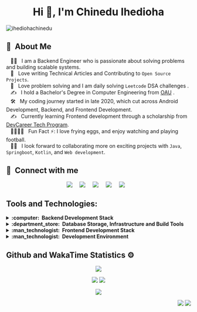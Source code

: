 <h1 align="center"> Hi 👋, I'm Chinedu Ihedioha</h1>
<p align="left"> <img src="https://komarev.com/ghpvc/?username=Chinex-Boroja&label=Profile%20views&color=0e75b6&style=flat" alt="ihediohachinedu" />

## :space_invader: &nbsp;About Me

&nbsp;&nbsp;&nbsp;:technologist: &nbsp; I am a Backend Engineer who is passionate about solving problems and building scalable systems.\
&nbsp;&nbsp;&nbsp;:seedling: &nbsp; Love writing Technical Articles and Contributing to `Open Source Projects`.\
&nbsp;&nbsp;&nbsp;:heartbeat: &nbsp; Love problem solving and I am daily solving `Leetcode` DSA challenges .\
&nbsp;&nbsp;&nbsp;:writing_hand: &nbsp; I hold a Bachelor's Degree in Computer Engineering from [OAU](https://oauife.edu.ng/) .\
&nbsp;&nbsp;&nbsp;:hammer_and_wrench: &nbsp; My coding journey started in late 2020, which cut across Android Development, Backend, and Frontend Development.\
&nbsp;&nbsp;&nbsp;:writing_hand: &nbsp; Currently learning Frontend development through a scholarship from [DevCareer Tech Program](https://devcareer.io/government/dctp).\
&nbsp;&nbsp;&nbsp;:family_man_woman_girl_girl: &nbsp; Fun Fact ⚡: I love frying eggs, and enjoy watching and playing football.\
&nbsp;&nbsp;&nbsp;:technologist: &nbsp; I look forward to collaborating more on exciting projects with `Java`, `Springboot`, `Kotlin`, and `Web development`.

## :handshake: &nbsp;Connect with me

<p align="center">
  <a href="mailto:ihediohachinedu21@gmail.com?subject=Olá%20Chinedu%20Ihedioha"><img src="https://img.shields.io/badge/gmail-%23D14836.svg?&style=for-the-badge&logo=gmail&logoColor=white" /></a>&nbsp;&nbsp;&nbsp;&nbsp;
  <a href="https://twitter.com/Chinex_Boroja"><img src="https://img.shields.io/badge/twitter-%233B5998.svg?&style=for-the-badge&logo=twitter&logoColor=white" /></a>&nbsp;&nbsp;&nbsp;&nbsp;
  <a href="https://chinexboroja24.hashnode.dev/"><img src="https://img.shields.io/badge/hashnode-%23dc2645.svg?&style=for-the-badge&logo=hashnode&logoColor=white" /></a>&nbsp;&nbsp;&nbsp;&nbsp;
  <a href="https://medium.com/@ihediohachinedu21/"><img src="https://img.shields.io/badge/medium-%888888.svg?&style=for-the-badge&logo=medium&logoColor=white" /></a>&nbsp;&nbsp;&nbsp;&nbsp;
  <a href="https://www.linkedin.com/in/chinedu-inno-ihedioha24/"><img src="https://img.shields.io/badge/linkedin-%230077B5.svg?&style=for-the-badge&logo=linkedin&logoColor=white" /></a>&nbsp;&nbsp;&nbsp;&nbsp;
</p>
  

## Tools and Technologies:

<details>
  <summary><b>:computer: &nbsp;Backend Development Stack</b></summary>
  <br/>

![Java](https://img.shields.io/badge/JAVA-007396.svg?&style=flat&logo=java&logoColor=white)&nbsp;
![Kotlin](https://img.shields.io/badge/KOTLIN-0095D5.svg?&style=flat&logo=kotlin&logoColor=white)&nbsp;
![Thymeleaf](https://img.shields.io/badge/THYMELEAF-6DB33F.svg?&style=flat&logo=thymeleaf&logoColor=white)&nbsp;
![SpringBoot](https://img.shields.io/badge/SPRINGBOOT-6DB33F.svg?&style=flat&logo=spring-boot&logoColor=white)&nbsp;
![JPA](https://img.shields.io/badge/DATAJ_PA-6DB33F.svg?&style=flat&logo=spring-boot&logoColor=white)&nbsp;
![SpringSecurity](https://img.shields.io/badge/SPRING_SECURITY-6DB33F.svg?&style=flat&logo=spring-security&logoColor=white)&nbsp;
![Spring](https://img.shields.io/badge/SPRING-6DB33F.svg?&style=flat&logo=spring&logoColor=white)&nbsp;
![Android](https://img.shields.io/badge/ANDROID-6DB33F.svg?&style=flat&logo=android&logoColor=white)&nbsp;
![JUnit](https://img.shields.io/badge/J_UNIT-007396.svg?&style=flat&logo=mockito&logoColor=white)&nbsp;
![Hibernate](https://img.shields.io/badge/HIBERNATE-121011.svg?&style=flat&logo=red-hat&logoColor=white)&nbsp;

![REST API](https://img.shields.io/badge/REST_API-02569B.svg?&style=flat&logo=rest-api&logoColor=white)&nbsp;
![MVC Architecture](https://img.shields.io/badge/MVC-888888.svg?&style=flat&logoColor=white)&nbsp;
![MVVM Architecture](https://img.shields.io/badge/MVVM-888888.svg?&style=flat&logoColor=white)&nbsp;
![TDD](https://img.shields.io/badge/TEST%20DD-E34F26.svg?&style=flat&logo=j-unit&logoColor=white)&nbsp;
![SCRUM](https://img.shields.io/badge/SCRUM-6DB33F.svg?&style=flat&logo=agile&logoColor=white)&nbsp;
![Arduino](https://img.shields.io/badge/ARDUINO-00979D.svg?&style=flat&logo=arduino&logoColor=white)&nbsp;
![Cpp](https://img.shields.io/badge/C-00599C.svg?&style=flat&logo=c%2B%2B&logoColor=white)&nbsp;


</details>

<details>
  <summary><b>:department_store: &nbsp;Database Storage, Infrastructure and Build Tools</b></summary>
  <br/>

![Postgres](https://img.shields.io/badge/POSTGRES-%23316192.svg?&style=flat&logo=postgresql&logoColor=white)
![MySQL](https://img.shields.io/badge/MYSQL-4479A1.svg?&style=flat&logo=mysql&logoColor=white)
![MongoDB](https://img.shields.io/badge/MONGODB-47A248.svg?&style=flat&logo=mongodb&logoColor=white)&nbsp;
![Git](https://img.shields.io/badge/GIT-%23F05033.svg?&style=flat&logo=git&logoColor=white)&nbsp;
![GitHub](https://img.shields.io/badge/GITHUB-%23121011.svg?&style=flat&logo=github&logoColor=white)&nbsp;
![Docker](https://img.shields.io/badge/DOCKER-2496ED.svg?&style=flat&logo=docker&logoColor=white)&nbsp;
![Maven](https://img.shields.io/badge/MAVEN-C71A36.svg?&style=flat&logo=apache-maven)&nbsp;
![Gradle](https://img.shields.io/badge/GRADLE-02303A.svg?&style=flat&logo=gradle)&nbsp;
![LINUX](https://img.shields.io/badge/LINUX-FCC624?style=flat-square&logo=linux&logoColor=black)
</details>

<details>
  <summary><b>:man_technologist: &nbsp;Frontend Development Stack</b></summary>
  <br/>
 
![HTML5](https://img.shields.io/badge/HTML5-E34F26.svg?&style=flat&logo=html5&logoColor=white)&nbsp;
![CSS3](https://img.shields.io/badge/CSS3-%231572B6.svg?&style=flat&logo=css3&logoColor=white)&nbsp;
![SASS](https://img.shields.io/badge/SASS-CC6699.svg?&style=flat&logo=sass&logoColor=white)&nbsp;
![JavaScript](https://img.shields.io/badge/JAVASCRIPT-323330.svg?&style=flat&logo=javascript&logoColor=%23F7DF1E)&nbsp;
</details>

<details>
  <summary><b>:man_technologist: &nbsp;Development Environment</b></summary>
  <br/>

![IntelliJ](https://img.shields.io/badge/INTELLIJ-000000.svg?&style=flat&logo=intellij-idea)&nbsp;
![VSCode](https://img.shields.io/badge/VSCODE-007ACC.svg?&style=flat&logo=visual-studio-code)&nbsp;
![Android Studio](https://img.shields.io/badge/ANDROID_STUDIO-2C2255.svg?&style=flat&logo=android-studio)&nbsp;

</details>

## Github and WakaTime Statistics :gear:

 <p align="center">
        <img src="https://github-readme-streak-stats.herokuapp.com/?user=chinex-boroja&hide_border=true&theme=nightowl&border_radius=10" />
    </p>
    <p align="center">
        <img src="https://github-readme-stats.vercel.app/api?username=chinex-boroja&hide_title=true&show_icons=true&include_all_commits=true&count_private=true&line_height=21&theme=nightowl&border_radius=10" /> <img src="https://github-readme-stats.vercel.app/api/top-langs/?username=chinex-boroja&hide=html&layout=compact&langs_count=8&theme=nightowl&border_radius=10" />
    </p>
    <p align = "center">
    <img src="https://github-readme-stats.vercel.app/api/wakatime?username=ChinexBoroja&theme=nightowl&border_radius=10"/></p>
    
 <!-- <p align = "center">
    <img align="center" src="https://github-readme-stats.vercel.app/api/top-langs/?username=Chinex-Boroja&theme=github_dark&border_radius=10" />
  </p> -->
<!-- <p align = "center">
    <img src="https://github-readme-stats.vercel.app/api/wakatime?username=ChinexBoroja&theme=github_dark&border_radius=10"/>
</p> -->

   


<p align="right">
<img src="https://komarev.com/ghpvc/?username=chinex-boroja&style=plastic&label=Views"><img>
<img src="https://badges.pufler.dev/visits/chinex-boroja/chinex-boroja?color=black&logo=github" />
</p>
  

  
